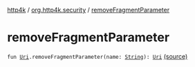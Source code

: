 [http4k](../index.md) / [org.http4k.security](index.md) / [removeFragmentParameter](./remove-fragment-parameter.md)

# removeFragmentParameter

`fun `[`Uri`](../org.http4k.core/-uri/index.md)`.removeFragmentParameter(name: `[`String`](https://kotlinlang.org/api/latest/jvm/stdlib/kotlin/-string/index.html)`): `[`Uri`](../org.http4k.core/-uri/index.md) [(source)](https://github.com/http4k/http4k/blob/master/http4k-security-oauth/src/main/kotlin/org/http4k/security/FragmentParameters.kt#L12)
